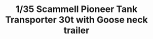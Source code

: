 ---
layout: product
title: "1/35 Scammell Pioneer Tank Transporter 30t with Goose neck trailer"
price: "8500" 
desc: "Maketa"
img_path: "/assets/img/TM35207.jpg"
brand: "N/A"
available: false
special_offer: false
new: false
soon: false
cat: "010000"
subcat: "0013100"
subsubcat: "0N/A"
sifra: "TM35207"
---